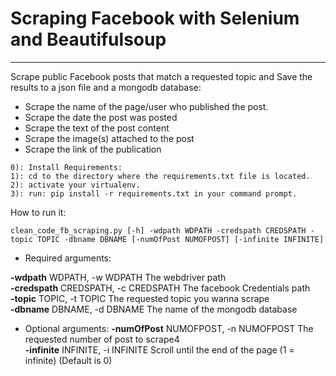 # Scraping Facebook with Selenium and Beautifulsoup 
---
Scrape public Facebook posts that match a requested topic and Save the results to a json file and a mongodb database:</br> 
* Scrape the name of the page/user who published the post.
* Scrape the date the post was posted
* Scrape the text of the post content
* Scrape the image(s) attached to the post
* Scrape the link of the publication

```` 
0): Install Requirements:
1): cd to the directory where the requirements.txt file is located.
2): activate your virtualenv.
3): run: pip install -r requirements.txt in your command prompt.
````
How to run it:
```
clean_code_fb_scraping.py [-h] -wdpath WDPATH -credspath CREDSPATH -topic TOPIC -dbname DBNAME [-numOfPost NUMOFPOST] [-infinite INFINITE]

```

* Required arguments:

**-wdpath** WDPATH, -w WDPATH The webdriver path </br>
**-credspath** CREDSPATH, -c CREDSPATH The facebook Credentials path</br>
**-topic** TOPIC, -t TOPIC The requested topic you wanna scrape</br>
**-dbname** DBNAME, -d DBNAME The name of the mongodb database</br>

* Optional arguments:
**-numOfPost** NUMOFPOST, -n NUMOFPOST The requested number of post to scrape4</br>
**-infinite** INFINITE, -i INFINITE Scroll until the end of the page (1 = infinite) (Default is 0)</br>
